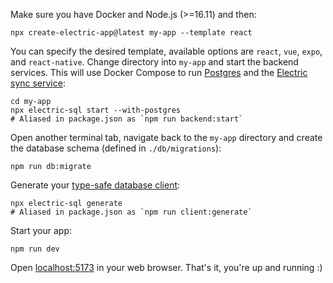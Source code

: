 Make sure you have Docker and Node.js (>=16.11) and then:

```shell
npx create-electric-app@latest my-app --template react
```

You can specify the desired template, available options are `react`, `vue`, `expo`, and `react-native`. Change directory into `my-app` and start the backend services. This will use Docker Compose to run [Postgres](../usage/installation/postgres.md) and the [Electric sync service](../usage/installation/service.md):

```shell
cd my-app
npx electric-sql start --with-postgres
# Aliased in package.json as `npm run backend:start`
```

Open another terminal tab, navigate back to the `my-app` directory and create the database schema (defined in `./db/migrations`):

```shell
npm run db:migrate
```

Generate your [type-safe database client](../usage/data-access/client.md):

```shell
npx electric-sql generate
# Aliased in package.json as `npm run client:generate`
```

Start your app:

```shell
npm run dev
```

<!-- see https://vitejs.dev/config/server-options#server-port for default Vite port -->
Open [localhost:5173](http://localhost:5173) in your web browser. That's it, you're up and running&nbsp;:)
